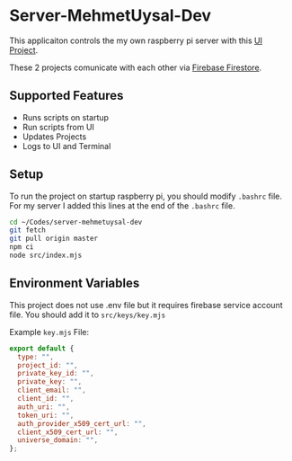 # Server-MehmetUysal-Dev
 
This applicaiton controls the my own raspberry pi server with this [UI Project](https://github.com/uys2000-website/server-mehmetuysal-dev-ui).  
  
These 2 projects comunicate with each other via [Firebase Firestore](https://firebase.google.com/).

## Supported Features

- Runs scripts on startup
- Run scripts from UI
- Updates Projects
- Logs to UI and Terminal

## Setup

To run the project on startup raspberry pi, you should modify `.bashrc` file. For my server I added this lines at the end of the `.bashrc` file.

```bash
cd ~/Codes/server-mehmetuysal-dev
git fetch
git pull origin master 
npm ci
node src/index.mjs
```

## Environment Variables

This project does not use .env file but it requires firebase service account file. You should add it to `src/keys/key.mjs`

Example `key.mjs` File:
```javascript
export default {
  type: "",
  project_id: "",
  private_key_id: "",
  private_key: "",
  client_email: "",
  client_id: "",
  auth_uri: "",
  token_uri: "",
  auth_provider_x509_cert_url: "",
  client_x509_cert_url: "",
  universe_domain: "",
};
```
